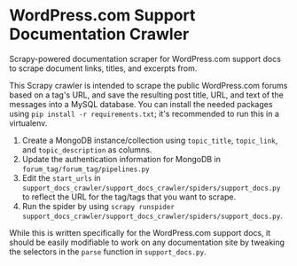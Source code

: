 # WordPress.com Support Documentation Crawler
Scrapy-powered documentation scraper for WordPress.com support docs to scrape document links, titles, and excerpts from.

This Scrapy crawler is intended to scrape the public WordPress.com forums based on a tag's URL, and save the resulting post title, URL, and text of the messages into a MySQL database. You can install the needed packages using `pip install -r requirements.txt`; it's recommended to run this in a virtualenv.

1. Create a MongoDB instance/collection using `topic_title`, `topic_link`, and `topic_description` as columns.
2. Update the authentication information for MongoDB in `forum_tag/forum_tag/pipelines.py`
3. Edit the `start_urls` in `support_docs_crawler/support_docs_crawler/spiders/support_docs.py` to reflect the URL for the tag/tags that you want to scrape.
4. Run the spider by using `scrapy runspider support_docs_crawler/support_docs_crawler/spiders/support_docs.py`.

While this is written specifically for the WordPress.com support docs, it should be easily modifiable to work on any documentation site by tweaking the selectors in the `parse` function in `support_docs.py`.
